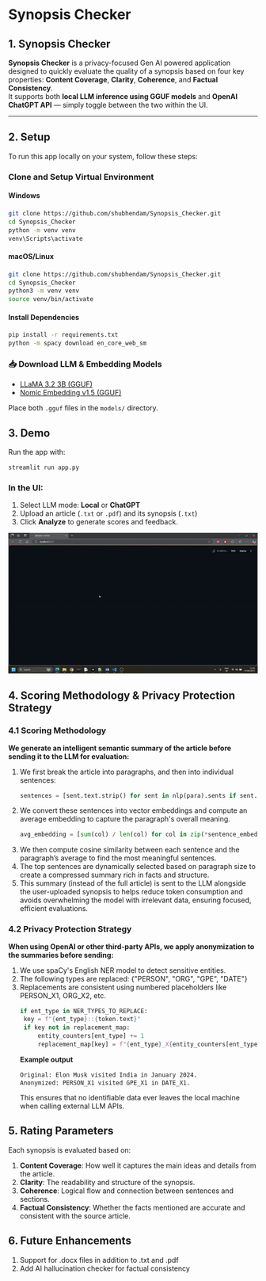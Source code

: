 # Synopsis Checker

## 1. Synopsis Checker

**Synopsis Checker** is a privacy-focused Gen AI powered application designed to quickly evaluate the quality of a synopsis based on four key properties: **Content Coverage**, **Clarity**, **Coherence**, and **Factual Consistency**.  
It supports both **local LLM inference using GGUF models** and **OpenAI ChatGPT API** — simply toggle between the two within the UI.

---

## 2. Setup

To run this app locally on your system, follow these steps:

### Clone and Setup Virtual Environment

#### Windows
```bash
git clone https://github.com/shubhendam/Synopsis_Checker.git
cd Synopsis_Checker
python -m venv venv
venv\Scripts\activate
```

#### macOS/Linux
```bash
git clone https://github.com/shubhendam/Synopsis_Checker.git
cd Synopsis_Checker
python3 -m venv venv
source venv/bin/activate
```

#### Install Dependencies
```bash
pip install -r requirements.txt
python -m spacy download en_core_web_sm
```

### 📥 Download LLM & Embedding Models

- [LLaMA 3.2 3B (GGUF)](https://huggingface.co/bartowski/Llama-3.2-3B-Instruct-GGUF/resolve/main/Llama-3.2-3B-Instruct-Q4_K_M.gguf?download=true)  
- [Nomic Embedding v1.5 (GGUF)](https://huggingface.co/nomic-ai/nomic-embed-text-v1.5-GGUF/resolve/main/nomic-embed-text-v1.5.f16.gguf?download=true)

Place both `.gguf` files in the `models/` directory.


## 3. Demo

Run the app with:

```bash
streamlit run app.py
```
### In the UI: 

1. Select LLM mode: **Local** or **ChatGPT**
2. Upload an article (`.txt` or `.pdf`) and its synopsis (`.txt`)
3. Click **Analyze** to generate scores and feedback. 

![Demo in Action](assets/demo.gif)


## 4. Scoring Methodology & Privacy Protection Strategy

### 4.1 Scoring Methodology

**We generate an intelligent semantic summary of the article before sending it to the LLM for evaluation:**

1. We first break the article into paragraphs, and then into individual sentences:
   ```python
   sentences = [sent.text.strip() for sent in nlp(para).sents if sent.text.strip()]
   ```
2. We convert these sentences into vector embeddings and compute an average embedding to capture the paragraph's overall meaning.
   ```python
   avg_embedding = [sum(col) / len(col) for col in zip(*sentence_embeddings)]
   ```
3. We then compute cosine similarity between each sentence and the paragraph’s average to find the most meaningful sentences.
4. The top sentences are dynamically selected based on paragraph size to create a compressed summary rich in facts and structure.
5. This summary (instead of the full article) is sent to the LLM alongside the user-uploaded synopsis to helps reduce token consumption and avoids overwhelming the model with irrelevant data, ensuring focused, efficient evaluations.

### 4.2 Privacy Protection Strategy
**When using OpenAI or other third-party APIs, we apply anonymization to the summaries before sending:**
1. We use spaCy's English NER model to detect sensitive entities.
2. The following types are replaced: {"PERSON", "ORG", "GPE", "DATE"}
3. Replacements are consistent using numbered placeholders like PERSON_X1, ORG_X2, etc.
   ```python
   if ent_type in NER_TYPES_TO_REPLACE:
    key = f"{ent_type}::{token.text}"
    if key not in replacement_map:
        entity_counters[ent_type] += 1
        replacement_map[key] = f"{ent_type}_X{entity_counters[ent_type]}"
   ```
   **Example output**
   ```text
   Original: Elon Musk visited India in January 2024.
   Anonymized: PERSON_X1 visited GPE_X1 in DATE_X1.
   ```
   This ensures that no identifiable data ever leaves the local machine when calling external LLM APIs.


## 5. Rating Parameters
Each synopsis is evaluated based on:
1. **Content Coverage**: How well it captures the main ideas and details from the article.
2. **Clarity**: The readability and structure of the synopsis.
3. **Coherence**: Logical flow and connection between sentences and sections.
4. **Factual Consistency**: Whether the facts mentioned are accurate and consistent with the source article.


## 6. Future Enhancements
1. Support for .docx files in addition to .txt and .pdf
2. Add AI hallucination checker for factual consistency
